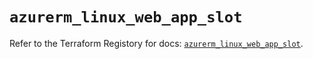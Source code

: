 # `azurerm_linux_web_app_slot`

Refer to the Terraform Registory for docs: [`azurerm_linux_web_app_slot`](https://www.terraform.io/docs/providers/azurerm/r/linux_web_app_slot).
